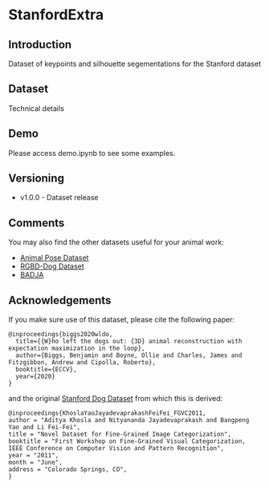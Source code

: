 # StanfordExtra

## Introduction
Dataset of keypoints and silhouette segementations for the Stanford dataset 

## Dataset
Technical details

## Demo
Please access demo.ipynb to see some examples.

## Versioning
- v1.0.0 - Dataset release

## Comments
You may also find the other datasets useful for your animal work:
- [Animal Pose Dataset](https://sites.google.com/view/animal-pose/)
- [RGBD-Dog Dataset](https://github.com/CAMERA-Bath/RGBD-Dog)
- [BADJA](https://github.com/benjiebob/BADJA)

## Acknowledgements

If you make sure use of this dataset, please cite the following paper:

```
@inproceedings{biggs2020wldo,
  title={{W}ho left the dogs out: {3D} animal reconstruction with expectation maximization in the loop},
  author={Biggs, Benjamin and Boyne, Ollie and Charles, James and Fitzgibbon, Andrew and Cipolla, Roberto},
  booktitle={ECCV},
  year={2020}
}
```

and the original [Stanford Dog Dataset](http://vision.stanford.edu/aditya86/ImageNetDogs/) from which this is derived:

```
@inproceedings{KhoslaYaoJayadevaprakashFeiFei_FGVC2011,
author = "Aditya Khosla and Nityananda Jayadevaprakash and Bangpeng Yao and Li Fei-Fei",
title = "Novel Dataset for Fine-Grained Image Categorization",
booktitle = "First Workshop on Fine-Grained Visual Categorization, IEEE Conference on Computer Vision and Pattern Recognition",
year = "2011",
month = "June",
address = "Colorado Springs, CO",
}
```

